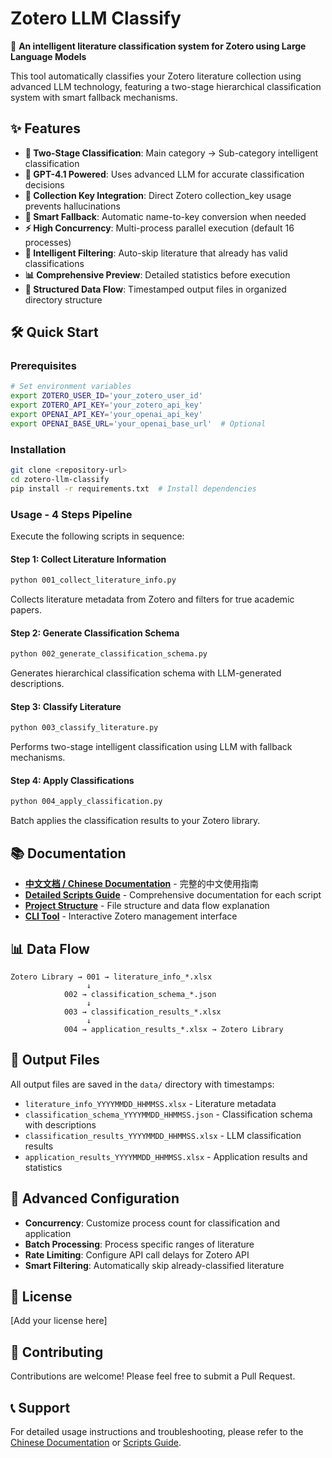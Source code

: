 # Zotero LLM Classify

🚀 **An intelligent literature classification system for Zotero using Large Language Models**

This tool automatically classifies your Zotero literature collection using advanced LLM technology, featuring a two-stage hierarchical classification system with smart fallback mechanisms.

## ✨ Features

- **🎯 Two-Stage Classification**: Main category → Sub-category intelligent classification
- **🤖 GPT-4.1 Powered**: Uses advanced LLM for accurate classification decisions  
- **🔑 Collection Key Integration**: Direct Zotero collection_key usage prevents hallucinations
- **🔄 Smart Fallback**: Automatic name-to-key conversion when needed
- **⚡ High Concurrency**: Multi-process parallel execution (default 16 processes)
- **🚀 Intelligent Filtering**: Auto-skip literature that already has valid classifications
- **📊 Comprehensive Preview**: Detailed statistics before execution
- **📁 Structured Data Flow**: Timestamped output files in organized directory structure

## 🛠️ Quick Start

### Prerequisites

```bash
# Set environment variables
export ZOTERO_USER_ID='your_zotero_user_id'
export ZOTERO_API_KEY='your_zotero_api_key'
export OPENAI_API_KEY='your_openai_api_key'
export OPENAI_BASE_URL='your_openai_base_url'  # Optional
```

### Installation

```bash
git clone <repository-url>
cd zotero-llm-classify
pip install -r requirements.txt  # Install dependencies
```

### Usage - 4 Steps Pipeline

Execute the following scripts in sequence:

#### Step 1: Collect Literature Information
```bash
python 001_collect_literature_info.py
```
Collects literature metadata from Zotero and filters for true academic papers.

#### Step 2: Generate Classification Schema  
```bash
python 002_generate_classification_schema.py
```
Generates hierarchical classification schema with LLM-generated descriptions.

#### Step 3: Classify Literature
```bash
python 003_classify_literature.py
```
Performs two-stage intelligent classification using LLM with fallback mechanisms.

#### Step 4: Apply Classifications
```bash
python 004_apply_classification.py
```
Batch applies the classification results to your Zotero library.

## 📚 Documentation

- **[中文文档 / Chinese Documentation](./docs/README.md)** - 完整的中文使用指南
- **[Detailed Scripts Guide](./docs/README_scripts.md)** - Comprehensive documentation for each script
- **[Project Structure](./docs/PROJECT_STRUCTURE.md)** - File structure and data flow explanation
- **[CLI Tool](./cli.py)** - Interactive Zotero management interface

## 📊 Data Flow

```
Zotero Library → 001 → literature_info_*.xlsx
                 ↓
            002 → classification_schema_*.json  
                 ↓
            003 → classification_results_*.xlsx
                 ↓
            004 → application_results_*.xlsx → Zotero Library
```

## 🎯 Output Files

All output files are saved in the `data/` directory with timestamps:

- `literature_info_YYYYMMDD_HHMMSS.xlsx` - Literature metadata
- `classification_schema_YYYYMMDD_HHMMSS.json` - Classification schema with descriptions
- `classification_results_YYYYMMDD_HHMMSS.xlsx` - LLM classification results
- `application_results_YYYYMMDD_HHMMSS.xlsx` - Application results and statistics

## 🔧 Advanced Configuration

- **Concurrency**: Customize process count for classification and application
- **Batch Processing**: Process specific ranges of literature
- **Rate Limiting**: Configure API call delays for Zotero API
- **Smart Filtering**: Automatically skip already-classified literature

## 📄 License

[Add your license here]

## 🤝 Contributing

Contributions are welcome! Please feel free to submit a Pull Request.

## 📞 Support

For detailed usage instructions and troubleshooting, please refer to the [Chinese Documentation](./docs/README.md) or [Scripts Guide](./docs/README_scripts.md). 